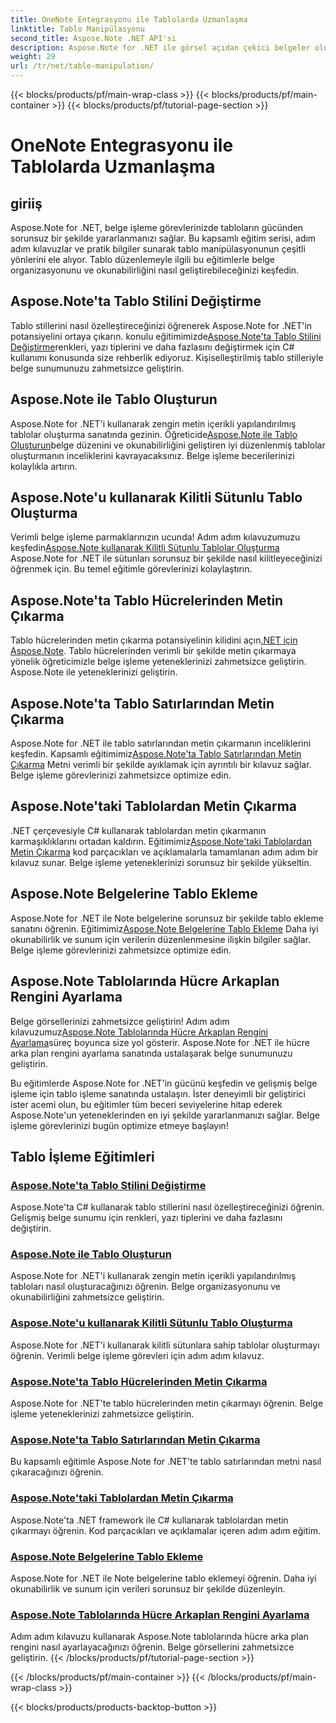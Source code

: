 ```yaml
---
title: OneNote Entegrasyonu ile Tablolarda Uzmanlaşma
linktitle: Tablo Manipülasyonu
second_title: Aspose.Note .NET API'si
description: Aspose.Note for .NET ile görsel açıdan çekici belgeler oluşturun! Tablo manipülasyonuyla ilgili eğitimleri keşfedin - stilleri değiştirin, tablolar oluşturun, metin çıkarın ve daha fazlasını yapın.
weight: 29
url: /tr/net/table-manipulation/
---
```


{{< blocks/products/pf/main-wrap-class >}}
{{< blocks/products/pf/main-container >}}
{{< blocks/products/pf/tutorial-page-section >}}

# OneNote Entegrasyonu ile Tablolarda Uzmanlaşma


## giriiş

Aspose.Note for .NET, belge işleme görevlerinizde tabloların gücünden sorunsuz bir şekilde yararlanmanızı sağlar. Bu kapsamlı eğitim serisi, adım adım kılavuzlar ve pratik bilgiler sunarak tablo manipülasyonunun çeşitli yönlerini ele alıyor. Tablo düzenlemeyle ilgili bu eğitimlerle belge organizasyonunu ve okunabilirliğini nasıl geliştirebileceğinizi keşfedin.

## Aspose.Note'ta Tablo Stilini Değiştirme

 Tablo stillerini nasıl özelleştireceğinizi öğrenerek Aspose.Note for .NET'in potansiyelini ortaya çıkarın. konulu eğitimimizde[Aspose.Note'ta Tablo Stilini Değiştirme](./change-table-style/)renkleri, yazı tiplerini ve daha fazlasını değiştirmek için C# kullanımı konusunda size rehberlik ediyoruz. Kişiselleştirilmiş tablo stilleriyle belge sunumunuzu zahmetsizce geliştirin.

## Aspose.Note ile Tablo Oluşturun

 Aspose.Note for .NET'i kullanarak zengin metin içerikli yapılandırılmış tablolar oluşturma sanatında gezinin. Öğreticide[Aspose.Note ile Tablo Oluşturun](./compose-tables/)belge düzenini ve okunabilirliğini geliştiren iyi düzenlenmiş tablolar oluşturmanın inceliklerini kavrayacaksınız. Belge işleme becerilerinizi kolaylıkla artırın.

## Aspose.Note'u kullanarak Kilitli Sütunlu Tablo Oluşturma

 Verimli belge işleme parmaklarınızın ucunda! Adım adım kılavuzumuzu keşfedin[Aspose.Note kullanarak Kilitli Sütunlu Tablolar Oluşturma](./create-table-locked-columns/) Aspose.Note for .NET ile sütunları sorunsuz bir şekilde nasıl kilitleyeceğinizi öğrenmek için. Bu temel eğitimle görevlerinizi kolaylaştırın.

## Aspose.Note'ta Tablo Hücrelerinden Metin Çıkarma

 Tablo hücrelerinden metin çıkarma potansiyelinin kilidini açın[.NET için Aspose.Note](./extract-text-cell/). Tablo hücrelerinden verimli bir şekilde metin çıkarmaya yönelik öğreticimizle belge işleme yeteneklerinizi zahmetsizce geliştirin. Aspose.Note ile yeteneklerinizi geliştirin.

## Aspose.Note'ta Tablo Satırlarından Metin Çıkarma

Aspose.Note for .NET ile tablo satırlarından metin çıkarmanın inceliklerini keşfedin. Kapsamlı eğitimimiz[Aspose.Note'ta Tablo Satırlarından Metin Çıkarma](./extract-text-row/) Metni verimli bir şekilde ayıklamak için ayrıntılı bir kılavuz sağlar. Belge işleme görevlerinizi zahmetsizce optimize edin.

## Aspose.Note'taki Tablolardan Metin Çıkarma

 .NET çerçevesiyle C# kullanarak tablolardan metin çıkarmanın karmaşıklıklarını ortadan kaldırın. Eğitimimiz[Aspose.Note'taki Tablolardan Metin Çıkarma](./extract-text-table/) kod parçacıkları ve açıklamalarla tamamlanan adım adım bir kılavuz sunar. Belge işleme yeteneklerinizi sorunsuz bir şekilde yükseltin.

## Aspose.Note Belgelerine Tablo Ekleme

 Aspose.Note for .NET ile Note belgelerine sorunsuz bir şekilde tablo ekleme sanatını öğrenin. Eğitimimiz[Aspose.Note Belgelerine Tablo Ekleme](./insert-tables/) Daha iyi okunabilirlik ve sunum için verilerin düzenlenmesine ilişkin bilgiler sağlar. Belge işleme görevlerinizi zahmetsizce optimize edin.

## Aspose.Note Tablolarında Hücre Arkaplan Rengini Ayarlama

 Belge görsellerinizi zahmetsizce geliştirin! Adım adım kılavuzumuz[Aspose.Note Tablolarında Hücre Arkaplan Rengini Ayarlama](./set-cell-background-color/)süreç boyunca size yol gösterir. Aspose.Note for .NET ile hücre arka plan rengini ayarlama sanatında ustalaşarak belge sunumunuzu geliştirin.

Bu eğitimlerde Aspose.Note for .NET'in gücünü keşfedin ve gelişmiş belge işleme için tablo işleme sanatında ustalaşın. İster deneyimli bir geliştirici ister acemi olun, bu eğitimler tüm beceri seviyelerine hitap ederek Aspose.Note'un yeteneklerinden en iyi şekilde yararlanmanızı sağlar. Belge işleme görevlerinizi bugün optimize etmeye başlayın!
## Tablo İşleme Eğitimleri
### [Aspose.Note'ta Tablo Stilini Değiştirme](./change-table-style/)
Aspose.Note'ta C# kullanarak tablo stillerini nasıl özelleştireceğinizi öğrenin. Gelişmiş belge sunumu için renkleri, yazı tiplerini ve daha fazlasını değiştirin.
### [Aspose.Note ile Tablo Oluşturun](./compose-tables/)
Aspose.Note for .NET'i kullanarak zengin metin içerikli yapılandırılmış tabloları nasıl oluşturacağınızı öğrenin. Belge organizasyonunu ve okunabilirliğini zahmetsizce geliştirin.
### [Aspose.Note'u kullanarak Kilitli Sütunlu Tablo Oluşturma](./create-table-locked-columns/)
Aspose.Note for .NET'i kullanarak kilitli sütunlara sahip tablolar oluşturmayı öğrenin. Verimli belge işleme görevleri için adım adım kılavuz.
### [Aspose.Note'ta Tablo Hücrelerinden Metin Çıkarma](./extract-text-cell/)
Aspose.Note for .NET'te tablo hücrelerinden metin çıkarmayı öğrenin. Belge işleme yeteneklerinizi zahmetsizce geliştirin.
### [Aspose.Note'ta Tablo Satırlarından Metin Çıkarma](./extract-text-row/)
Bu kapsamlı eğitimle Aspose.Note for .NET'te tablo satırlarından metni nasıl çıkaracağınızı öğrenin.
### [Aspose.Note'taki Tablolardan Metin Çıkarma](./extract-text-table/)
Aspose.Note'ta .NET framework ile C# kullanarak tablolardan metin çıkarmayı öğrenin. Kod parçacıkları ve açıklamalar içeren adım adım eğitim.
### [Aspose.Note Belgelerine Tablo Ekleme](./insert-tables/)
Aspose.Note for .NET ile Note belgelerine tablo eklemeyi öğrenin. Daha iyi okunabilirlik ve sunum için verileri sorunsuz bir şekilde düzenleyin.
### [Aspose.Note Tablolarında Hücre Arkaplan Rengini Ayarlama](./set-cell-background-color/)
Adım adım kılavuzu kullanarak Aspose.Note tablolarında hücre arka plan rengini nasıl ayarlayacağınızı öğrenin. Belge görsellerini zahmetsizce geliştirin.
{{< /blocks/products/pf/tutorial-page-section >}}

{{< /blocks/products/pf/main-container >}}
{{< /blocks/products/pf/main-wrap-class >}}

{{< blocks/products/products-backtop-button >}}

